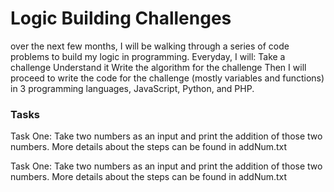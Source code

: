 # Logic Building Challenges #
over the next few months, I will be walking through a series of code problems to build my logic in programming. Everyday, I will:
Take a challenge
Understand it
Write the algorithm for the challenge 
Then I will proceed to write the code for the challenge (mostly variables and functions) in 3 programming languages, JavaScript, Python, and PHP.

### Tasks ###
Task One: Take two numbers as an input and print the addition of those two numbers. More details about the steps can be found in addNum.txt

Task One: Take two numbers as an input and print the addition of those two numbers. More details about the steps can be found in addNum.txt
